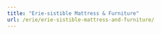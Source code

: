 ```yaml
---
title: "Erie-sistible Mattress & Furniture"
url: /erie/erie-sistible-mattress-and-furniture/
---
```

